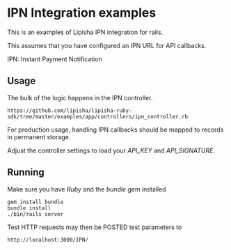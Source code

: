 # IPN Integration examples


This is an examples of Lipisha IPN integration for rails.

This assumes that you have configured an IPN URL for API callbacks.

IPN: Instant Payment Notification

## Usage

The bulk of the logic happens in the IPN controller.

    https://github.com/lipisha/lipisha-ruby-sdk/tree/master/examples/app/controllers/ipn_controller.rb

For production usage, handling IPN callbacks should be mapped to records in permanent storage.

Adjust the controller settings to load your *API_KEY* and *API_SIGNATURE*.


## Running

Make sure you have *Ruby* and the *bundle* gem installed

```shell
gem install bundle
bundle install
./bin/rails server
```

Test HTTP requests may then be POSTED test parameters to

    http://localhost:3000/IPN/
